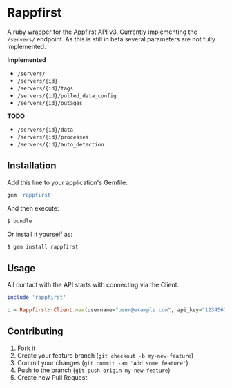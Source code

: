 # Rappfirst

A ruby wrapper for the Appfirst API v3.  Currently implementing the `/servers/` endpoint.  As this is still in beta several parameters are not fully implemented.

**Implemented**
* `/servers/`
* `/servers/{id}`
* `/servers/{id}/tags`
* `/servers/{id}/polled_data_config`
* `/servers/{id}/outages`

**TODO**
* `/servers/{id}/data`
* `/servers/{id}/processes`
* `/servers/{id}/auto_detection`

## Installation

Add this line to your application's Gemfile:

```ruby
gem 'rappfirst'
```

And then execute:

```bash
$ bundle
```

Or install it yourself as:

```bash
$ gem install rappfirst
```

## Usage

All contact with the API starts with connecting via the Client.

```ruby
include 'rappfirst'

c = Rappfirst::Client.new(username="user@example.com", api_key="1234567890")
```

## Contributing

1. Fork it
2. Create your feature branch (`git checkout -b my-new-feature`)
3. Commit your changes (`git commit -am 'Add some feature'`)
4. Push to the branch (`git push origin my-new-feature`)
5. Create new Pull Request
